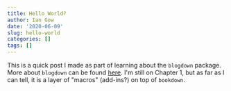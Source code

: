 ```yaml
---
title: Hello World?
author: Ian Gow
date: '2020-06-09'
slug: hello-world
categories: []
tags: []
---
```


This is a quick post I made as part of learning about the `blogdown` package. More about `blogdown` can be found [here](https://bookdown.org/yihui/blogdown/). I'm still on Chapter 1, but as far as I can tell, it is a layer of "macros" (add-ins?) on top of `bookdown`.
